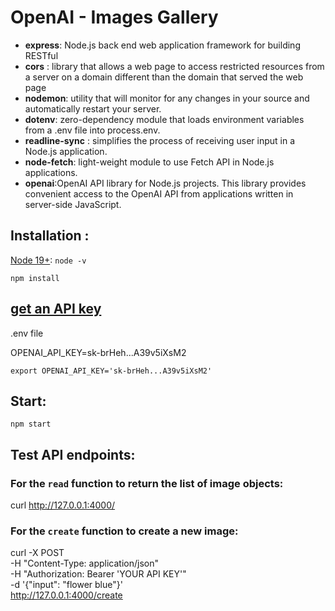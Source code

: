 # OpenAI - Images Gallery

- **express**: Node.js back end web application framework for building RESTful
- **cors** : library that allows a web page to access restricted resources from a server on a domain different than the domain that served the web page
- **nodemon**: utility that will monitor for any changes in your source and automatically restart your server.
- **dotenv**: zero-dependency module that loads environment variables from a .env file into process.env.
- **readline-sync** : simplifies the process of receiving user input in a Node.js application.
- **node-fetch**: light-weight module to use Fetch API in Node.js applications.
- **openai**:OpenAI API library for Node.js projects. This library provides convenient access to the OpenAI API from applications written in server-side JavaScript.

## Installation :

[Node 19+](https://nodejs.org/en/download):
`node -v`

`npm install`

## [get an API key](https://platform.openai.com/account/api-keys)

.env file

OPENAI_API_KEY=sk-brHeh...A39v5iXsM2

`export OPENAI_API_KEY='sk-brHeh...A39v5iXsM2'`

## Start:
`npm start`

## Test API endpoints:

### For the `read` function to return the list of image objects:

curl http://127.0.0.1:4000/

### For the `create` function to create a new image:

curl -X POST \
     -H "Content-Type: application/json" \
     -H "Authorization: Bearer 'YOUR API KEY'" \
     -d '{"input": "flower blue"}' \
     http://127.0.0.1:4000/create






